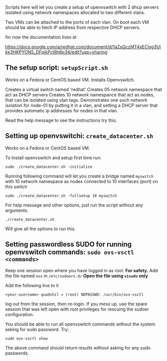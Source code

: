 Scripts here will let you create a setup of openvswitch with 2 dhcp servers
isolated using network namespaces allocated to two different vlans.

Two VMs can be attached to the ports of each vlan.
On boot each VM should be able to fetch IP address from respective DHCP servers. 

for now the documentation lives at 

https://docs.google.com/a/redhat.com/document/d/1aZsQczMT4xEClsg3Uikk3HKPYON5_DFpikPcI8h6p34/edit?usp=sharing


The setup script: `setupScript.sh` 
---------------------------------------------------

Works on a Fedora or CentOS based VM.
Installs Openvswitch.

Creates a virtual switch named 'redhat'
Creates 05 network namespace that act as DHCP servers
Creates 10 network namespance that act as nodes,
  that can be isolated using vlan tags.
Demonstrates one such network isolation for node-01
by putting it in a vlan, and setting a DHCP server
that provides automatic ip addresses for nodes in that vlan.

Read the help message to see the instructions try this. 

Setting up openvswitchi: `create_datacenter.sh`
------------------------------------------------------

Works on a Fedora or CentOS based VM.

To Install openvswitch and setup first time run:

```
sudo ./create_datacenter.sh -initialize
```

Running following command will let you create a bridge named `myswitch` with
10 network namespace as nodes connected to 10 interfaces (port) on this switch

```
sudo ./create_datacenter.sh -fullsetup 10 myswitch
``` 

For help message and other options, just run the script without any arguments.

```
./create_datacenter.sh
```

Will give all the options to run this. 

Setting passwordless SUDO for running openvswitch commands: `sudo ovs-vsctl <commands>`
----------------------------------------------------------------------------------------

Keep one session open where you have logged in as root. **For safety.** 
Add the file named `ovs` in `/etc/sudoers.d/`
**Open the file using `visudo` only**

Add the following line to it

```
<your-username> quadshil = (root) NOPASSWD: /usr/bin/ovs-vsctl
```

log out from the session, then re-login. If you mess up, use the spare session that was left open with root privileges for rescuing the sudoer configuration. 

You should be able to run all openvswitch commands without the system asking for sudo password.
Try:

```
sudo ovs-vsctl show
```

The above command should return results without asking for any sudo passwords. 




